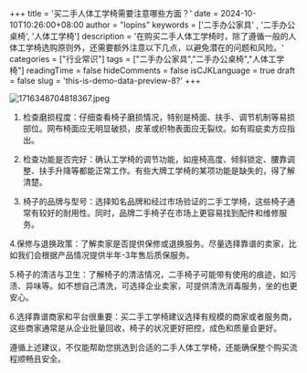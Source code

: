 +++
title = '买二手人体工学椅需要注意哪些方面？'
date = 2024-10-10T10:26:00+08:00
author = "lopins"
keywords = ['二手办公家具' , '二手办公桌椅', '人体工学椅']
description = '在购买二手人体工学椅时，除了遵循一般的人体工学椅选购原则外，还需要额外注意以下几点，以避免潜在的问题和风险。'
categories = ["行业常识"]
tags = ["二手办公家具","二手办公桌椅","人体工学椅"]
readingTime = false
hideComments = false
isCJKLanguage = true
draft = false
slug = 'this-is-demo-data-preview-8?'
+++

![1716348704818367.jpeg](https://www.jdwy.cn/Upload/ueditor/image/20240522/1716348704818367.jpeg)

1. 检查磨损程度：仔细查看椅子磨损情况，特别是椅面、扶手、调节机制等易损部位。网布椅面应无明显破损，皮革或织物表面应无裂纹。如有瑕疵卖方应指出。

2. 检查功能是否完好：确认工学椅的调节功能，如座椅高度、倾斜锁定、腰靠调整、扶手升降等都能正常工作。有些大牌工学椅的某项功能是缺失的，得了解清楚。

3. 椅子的品牌与型号：选择知名品牌和经过市场验证的二手工学椅，这些椅子通常有较好的耐用性。同时，品牌二手椅子在市场上更容易找到配件和维修服务。

4.保修与退换政策：了解卖家是否提供保修或退换服务。尽量选择靠谱的卖家，比如我们会根据产品情况提供半年-3年售后质保服务。

5.椅子的清洁与卫生：了解椅子的清洁情况，二手椅子可能带有使用的痕迹，如污渍、异味等。如不想自己清洗，可选择企业卖家，可提供清洗消毒服务，坐的也更安心。

6.选择靠谱商家和平台很重要：买二手工学椅建议选择有规模的商家或者服务商，这些商家通常是从企业批量回收，椅子的状况更好把控，成色和质量会更好。

遵循上述建议，不仅能帮助您挑选到合适的二手人体工学椅，还能确保整个购买流程顺畅且安全。